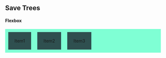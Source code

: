 <!DOCTYPE html>
<html>
    <head>
        <title>Environment</title>
        <style>.flex-container {
           display: flex; 
           background-color:aquamarine;
        }
        .flex-container div {
            background-color:darkslategray;
            margin: 10px;
            padding: 20px;
        }
        </style>
    </head>
    <body>
        <h2>Save Trees</h2>
        <h4> Flexbox </h4>
        <div class="flex-container">
            <div>Item1</div>
            <div>Item2</div>
            <div>Item3</div>
        </div>
    </body>
</html>
